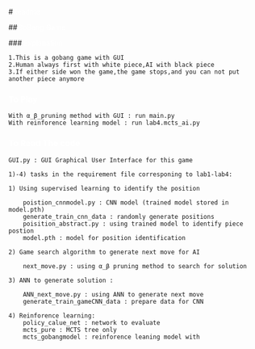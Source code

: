 #<font color=white>Readme</font>

##<font color=white>GoBang Game</font>

###<font color=white> Explanation</font>

    1.This is a gobang game with GUI
    2.Human always first with white piece,AI with black piece
    3.If either side won the game,the game stops,and you can not put another piece anymore


### <font color=white>To  Play</font>
    With α_β_pruning method with GUI : run main.py
    With reinforence learning model : run lab4.mcts_ai.py

### <font color=white>To Read The code</font>

    GUI.py : GUI Graphical User Interface for this game

    1)-4) tasks in the requirement file corresponing to lab1-lab4:

    1) Using supervised learning to identify the position

        poistion_cnnmodel.py : CNN model (trained model stored in model.pth)
        generate_train_cnn_data : randomly generate positions  
        poisition_abstract.py : using trained model to identify piece postion
        model.pth : model for position identification

    2) Game search algorithm to generate next move for AI

        next_move.py : using α_β pruning method to search for solution

    3) ANN to generate solution :
        
        ANN_next_move.py : using ANN to generate next move
        generate_train_gameCNN_data : prepare data for CNN

    4) Reinforence learning:
        policy_calue_net : network to evaluate 
        mcts_pure : MCTS tree only
        mcts_gobangmodel : reinforence leaning model with 

        
